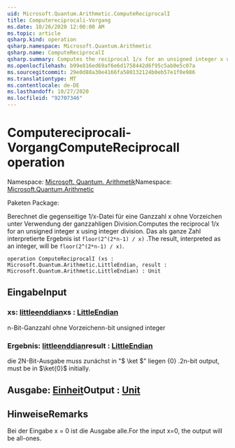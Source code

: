 ```yaml
---
uid: Microsoft.Quantum.Arithmetic.ComputeReciprocalI
title: Computereciprocali-Vorgang
ms.date: 10/26/2020 12:00:00 AM
ms.topic: article
qsharp.kind: operation
qsharp.namespace: Microsoft.Quantum.Arithmetic
qsharp.name: ComputeReciprocalI
qsharp.summary: Computes the reciprocal 1/x for an unsigned integer x using integer division. The result, interpreted as an integer, will be `floor(2^(2*n-1) / x)`.
ms.openlocfilehash: b99e816ed69af6e6d1758442d6f95c5ab0e5c07a
ms.sourcegitcommit: 29e0d88a30e4166fa580132124b0eb57e1f0e986
ms.translationtype: MT
ms.contentlocale: de-DE
ms.lasthandoff: 10/27/2020
ms.locfileid: "92707346"
---
```

# <a name="computereciprocali-operation"></a><span data-ttu-id="b9f17-102">Computereciprocali-Vorgang</span><span class="sxs-lookup"><span data-stu-id="b9f17-102">ComputeReciprocalI operation</span></span>

<span data-ttu-id="b9f17-103">Namespace: [Microsoft. Quantum. Arithmetik](xref:Microsoft.Quantum.Arithmetic)</span><span class="sxs-lookup"><span data-stu-id="b9f17-103">Namespace: [Microsoft.Quantum.Arithmetic](xref:Microsoft.Quantum.Arithmetic)</span></span>

<span data-ttu-id="b9f17-104">Paketen [](https://nuget.org/packages/)</span><span class="sxs-lookup"><span data-stu-id="b9f17-104">Package: [](https://nuget.org/packages/)</span></span>


<span data-ttu-id="b9f17-105">Berechnet die gegenseitige 1/x-Datei für eine Ganzzahl x ohne Vorzeichen unter Verwendung der ganzzahligen Division.</span><span class="sxs-lookup"><span data-stu-id="b9f17-105">Computes the reciprocal 1/x for an unsigned integer x using integer division.</span></span> <span data-ttu-id="b9f17-106">Das als ganze Zahl interpretierte Ergebnis ist `floor(2^(2*n-1) / x)` .</span><span class="sxs-lookup"><span data-stu-id="b9f17-106">The result, interpreted as an integer, will be `floor(2^(2*n-1) / x)`.</span></span>

```qsharp
operation ComputeReciprocalI (xs : Microsoft.Quantum.Arithmetic.LittleEndian, result : Microsoft.Quantum.Arithmetic.LittleEndian) : Unit
```


## <a name="input"></a><span data-ttu-id="b9f17-107">Eingabe</span><span class="sxs-lookup"><span data-stu-id="b9f17-107">Input</span></span>

### <a name="xs--littleendian"></a><span data-ttu-id="b9f17-108">xs: [littleenddian](xref:Microsoft.Quantum.Arithmetic.LittleEndian)</span><span class="sxs-lookup"><span data-stu-id="b9f17-108">xs : [LittleEndian](xref:Microsoft.Quantum.Arithmetic.LittleEndian)</span></span>

<span data-ttu-id="b9f17-109">n-Bit-Ganzzahl ohne Vorzeichen</span><span class="sxs-lookup"><span data-stu-id="b9f17-109">n-bit unsigned integer</span></span>


### <a name="result--littleendian"></a><span data-ttu-id="b9f17-110">Ergebnis: [littleenddian](xref:Microsoft.Quantum.Arithmetic.LittleEndian)</span><span class="sxs-lookup"><span data-stu-id="b9f17-110">result : [LittleEndian](xref:Microsoft.Quantum.Arithmetic.LittleEndian)</span></span>

<span data-ttu-id="b9f17-111">die 2N-Bit-Ausgabe muss zunächst in "$ \ket $" liegen {0} .</span><span class="sxs-lookup"><span data-stu-id="b9f17-111">2n-bit output, must be in $\ket{0}$ initially.</span></span>



## <a name="output--unit"></a><span data-ttu-id="b9f17-112">Ausgabe: [Einheit](xref:microsoft.quantum.lang-ref.unit)</span><span class="sxs-lookup"><span data-stu-id="b9f17-112">Output : [Unit](xref:microsoft.quantum.lang-ref.unit)</span></span>



## <a name="remarks"></a><span data-ttu-id="b9f17-113">Hinweise</span><span class="sxs-lookup"><span data-stu-id="b9f17-113">Remarks</span></span>

<span data-ttu-id="b9f17-114">Bei der Eingabe x = 0 ist die Ausgabe alle.</span><span class="sxs-lookup"><span data-stu-id="b9f17-114">For the input x=0, the output will be all-ones.</span></span>
